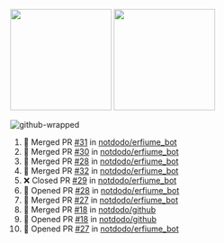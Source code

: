 <a href="https://github.com/notdodo"><img src="https://github-readme-stats.vercel.app/api?username=notdodo&count_private=true&theme=dark" height="180" /></a> <a href="https://github.com/notdodo"><img src="https://github-readme-stats.vercel.app/api/top-langs/?username=notdodo&langs_count=8&theme=dark&hide=tex,java,html,css&layout=compact" height="180" /></a>

![github-wrapped](https://github.com/notdodo/notdodo/assets/6991986/fb310ed4-7b6b-48dd-a447-4c85e6000edb)

<!--START_SECTION:activity-->
1. 🎉 Merged PR [#31](https://github.com/notdodo/erfiume_bot/pull/31) in [notdodo/erfiume_bot](https://github.com/notdodo/erfiume_bot)
2. 🎉 Merged PR [#30](https://github.com/notdodo/erfiume_bot/pull/30) in [notdodo/erfiume_bot](https://github.com/notdodo/erfiume_bot)
3. 🎉 Merged PR [#28](https://github.com/notdodo/erfiume_bot/pull/28) in [notdodo/erfiume_bot](https://github.com/notdodo/erfiume_bot)
4. 🎉 Merged PR [#32](https://github.com/notdodo/erfiume_bot/pull/32) in [notdodo/erfiume_bot](https://github.com/notdodo/erfiume_bot)
5. ❌ Closed PR [#29](https://github.com/notdodo/erfiume_bot/pull/29) in [notdodo/erfiume_bot](https://github.com/notdodo/erfiume_bot)
6. 💪 Opened PR [#28](https://github.com/notdodo/erfiume_bot/pull/28) in [notdodo/erfiume_bot](https://github.com/notdodo/erfiume_bot)
7. 🎉 Merged PR [#27](https://github.com/notdodo/erfiume_bot/pull/27) in [notdodo/erfiume_bot](https://github.com/notdodo/erfiume_bot)
8. 🎉 Merged PR [#18](https://github.com/notdodo/github/pull/18) in [notdodo/github](https://github.com/notdodo/github)
9. 💪 Opened PR [#18](https://github.com/notdodo/github/pull/18) in [notdodo/github](https://github.com/notdodo/github)
10. 💪 Opened PR [#27](https://github.com/notdodo/erfiume_bot/pull/27) in [notdodo/erfiume_bot](https://github.com/notdodo/erfiume_bot)
<!--END_SECTION:activity-->
